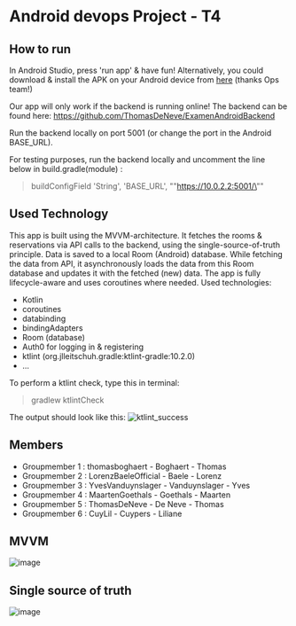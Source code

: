 # Android devops Project - T4

## How to run
In Android Studio, press 'run app' & have fun! Alternatively, you could download & install the APK on your Android device from [here](http://ec2-3-212-186-23.compute-1.amazonaws.com:8080/) (thanks Ops team!)

Our app will only work if the backend is running online!
The backend can be found here: https://github.com/ThomasDeNeve/ExamenAndroidBackend

Run the backend locally on port 5001 (or change the port in the Android BASE_URL).

For testing purposes, run the backend locally and uncomment the line below in build.gradle(module) :
>buildConfigField 'String', 'BASE_URL', "\"https://10.0.2.2:5001/\""

## Used Technology
This app is built using the MVVM-architecture. It fetches the rooms & reservations via API calls to the backend, using the single-source-of-truth principle. Data is saved to a local Room (Android) database. While fetching the data from API, it asynchronously loads the data from this Room database and updates it with the fetched (new) data. The app is fully lifecycle-aware and uses coroutines where needed. 
Used technologies:
- Kotlin
- coroutines
- databinding
- bindingAdapters
- Room (database)
- Auth0 for logging in & registering
- ktlint (org.jlleitschuh.gradle:ktlint-gradle:10.2.0)
- ...

To perform a ktlint check, type this in terminal:
> gradlew ktlintCheck

The output should look like this: 
![ktlint_success](https://user-images.githubusercontent.com/17140451/147497553-989d653a-db32-43a3-99a1-23e0de0dc177.png)

## Members
- Groupmember 1 : thomasboghaert - Boghaert - Thomas
- Groupmember 2 : LorenzBaeleOfficial - Baele - Lorenz
- Groupmember 3 : YvesVanduynslager - Vanduynslager - Yves
- Groupmember 4 : MaartenGoethals - Goethals - Maarten
- Groupmember 5 : ThomasDeNeve - De Neve - Thomas
- Groupmember 6 : CuyLil - Cuypers - Liliane

## MVVM
![image](https://user-images.githubusercontent.com/17140451/147498646-18700c66-ddf7-4887-a288-d648671d2dd6.png)

## Single source of truth
![image](https://user-images.githubusercontent.com/17140451/147498672-bab04634-a790-495c-84bb-9234d971785b.png)

